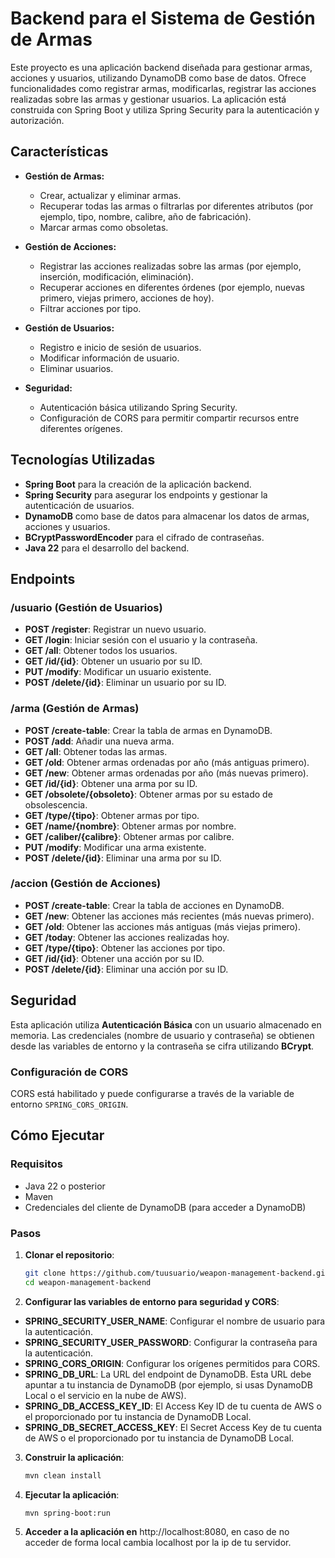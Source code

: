 # Backend para el Sistema de Gestión de Armas

Este proyecto es una aplicación backend diseñada para gestionar armas, acciones y usuarios, utilizando DynamoDB como base de datos. Ofrece funcionalidades como registrar armas, modificarlas, registrar las acciones realizadas sobre las armas y gestionar usuarios. La aplicación está construida con Spring Boot y utiliza Spring Security para la autenticación y autorización.

## Características

- **Gestión de Armas:**
  - Crear, actualizar y eliminar armas.
  - Recuperar todas las armas o filtrarlas por diferentes atributos (por ejemplo, tipo, nombre, calibre, año de fabricación).
  - Marcar armas como obsoletas.
  
- **Gestión de Acciones:**
  - Registrar las acciones realizadas sobre las armas (por ejemplo, inserción, modificación, eliminación).
  - Recuperar acciones en diferentes órdenes (por ejemplo, nuevas primero, viejas primero, acciones de hoy).
  - Filtrar acciones por tipo.

- **Gestión de Usuarios:**
  - Registro e inicio de sesión de usuarios.
  - Modificar información de usuario.
  - Eliminar usuarios.

- **Seguridad:**
  - Autenticación básica utilizando Spring Security.
  - Configuración de CORS para permitir compartir recursos entre diferentes orígenes.

## Tecnologías Utilizadas

- **Spring Boot** para la creación de la aplicación backend.
- **Spring Security** para asegurar los endpoints y gestionar la autenticación de usuarios.
- **DynamoDB** como base de datos para almacenar los datos de armas, acciones y usuarios.
- **BCryptPasswordEncoder** para el cifrado de contraseñas.
- **Java 22** para el desarrollo del backend.

## Endpoints

### /usuario (Gestión de Usuarios)

- **POST /register**: Registrar un nuevo usuario.
- **GET /login**: Iniciar sesión con el usuario y la contraseña.
- **GET /all**: Obtener todos los usuarios.
- **GET /id/{id}**: Obtener un usuario por su ID.
- **PUT /modify**: Modificar un usuario existente.
- **POST /delete/{id}**: Eliminar un usuario por su ID.

### /arma (Gestión de Armas)

- **POST /create-table**: Crear la tabla de armas en DynamoDB.
- **POST /add**: Añadir una nueva arma.
- **GET /all**: Obtener todas las armas.
- **GET /old**: Obtener armas ordenadas por año (más antiguas primero).
- **GET /new**: Obtener armas ordenadas por año (más nuevas primero).
- **GET /id/{id}**: Obtener una arma por su ID.
- **GET /obsolete/{obsoleto}**: Obtener armas por su estado de obsolescencia.
- **GET /type/{tipo}**: Obtener armas por tipo.
- **GET /name/{nombre}**: Obtener armas por nombre.
- **GET /caliber/{calibre}**: Obtener armas por calibre.
- **PUT /modify**: Modificar una arma existente.
- **POST /delete/{id}**: Eliminar una arma por su ID.

### /accion (Gestión de Acciones)

- **POST /create-table**: Crear la tabla de acciones en DynamoDB.
- **GET /new**: Obtener las acciones más recientes (más nuevas primero).
- **GET /old**: Obtener las acciones más antiguas (más viejas primero).
- **GET /today**: Obtener las acciones realizadas hoy.
- **GET /type/{tipo}**: Obtener las acciones por tipo.
- **GET /id/{id}**: Obtener una acción por su ID.
- **POST /delete/{id}**: Eliminar una acción por su ID.

## Seguridad

Esta aplicación utiliza **Autenticación Básica** con un usuario almacenado en memoria. Las credenciales (nombre de usuario y contraseña) se obtienen desde las variables de entorno y la contraseña se cifra utilizando **BCrypt**.

### Configuración de CORS

CORS está habilitado y puede configurarse a través de la variable de entorno `SPRING_CORS_ORIGIN`.

## Cómo Ejecutar

### Requisitos

- Java 22 o posterior
- Maven
- Credenciales del cliente de DynamoDB (para acceder a DynamoDB)

### Pasos

1. **Clonar el repositorio**:
   ```bash
   git clone https://github.com/tuusuario/weapon-management-backend.git
   cd weapon-management-backend
2. **Configurar las variables de entorno para seguridad y CORS**:

  - **SPRING_SECURITY_USER_NAME**: Configurar el nombre de usuario para la autenticación.
  - **SPRING_SECURITY_USER_PASSWORD**: Configurar la contraseña para la autenticación.
  - **SPRING_CORS_ORIGIN**: Configurar los orígenes permitidos para CORS.
  - **SPRING_DB_URL**: La URL del endpoint de DynamoDB. Esta URL debe apuntar a tu instancia de DynamoDB (por ejemplo, si usas DynamoDB Local o el servicio en la nube de AWS).
  - **SPRING_DB_ACCESS_KEY_ID**: El Access Key ID de tu cuenta de AWS o el proporcionado por tu instancia de DynamoDB Local.
  - **SPRING_DB_SECRET_ACCESS_KEY**: El Secret Access Key de tu cuenta de AWS o el proporcionado por tu instancia de DynamoDB Local.
3. **Construir la aplicación**:
   ```bash
   mvn clean install
4. **Ejecutar la aplicación**:
   ```bash
   mvn spring-boot:run
5. **Acceder a la aplicación en** http://localhost:8080, en caso de no acceder de forma local cambia localhost por la ip de tu servidor.
